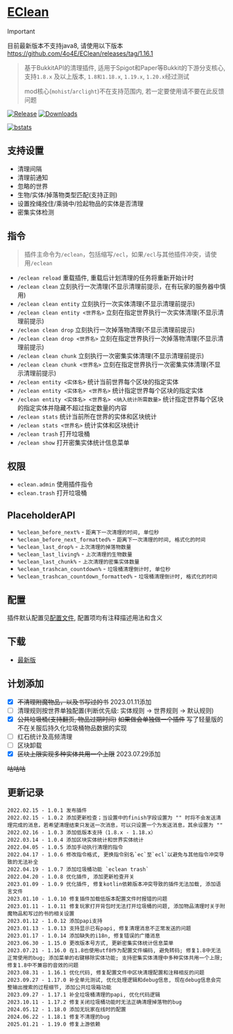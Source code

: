 # [EClean](https://github.com/4o4E/EClean)

> [!IMPORTANT]
> 目前最新版本不支持java8, 请使用以下版本
> https://github.com/4o4E/EClean/releases/tag/1.16.1

> 基于BukkitAPI的清理插件, 适用于Spigot和Paper等Bukkit的下游分支核心, 支持`1.8.x`
> 及以上版本, `1.8和1.18.x`, `1.19.x`, `1.20.x`经过测试
>
> mod核心(`mohist`/`arclight`)不在支持范围内, 若一定要使用请不要在此反馈问题

[![Release](https://img.shields.io/github/v/release/4o4E/EClean?label=Release)](https://github.com/4o4E/EClean/releases/latest)
[![Downloads](https://img.shields.io/github/downloads/4o4E/EClean/total?label=Download)](https://github.com/4o4E/EClean/releases)

[![bstats](https://bstats.org/signatures/bukkit/EClean.svg)](https://bstats.org/plugin/bukkit/EClean)

## 支持设置

- 清理间隔
- 清理前通知
- 忽略的世界
- 生物/实体/掉落物类型匹配(支持正则)
- 设置拴绳拴住/乘骑中/捡起物品的实体是否清理
- 密集实体检测

## 指令

> 插件主命令为`/eclean`，包括缩写`/ecl`，如果`/ecl`与其他插件冲突，请使用`/eclean`

- `/eclean reload` 重载插件, 重载后计划清理的任务将重新开始计时
- `/eclean clean` 立刻执行一次清理(不显示清理前提示，在有玩家的服务器中慎用)
- `/eclean clean entity` 立刻执行一次实体清理(不显示清理前提示)
- `/eclean clean entity <世界名>` 立刻在指定世界执行一次实体清理(不显示清理前提示)
- `/eclean clean drop` 立刻执行一次掉落物清理(不显示清理前提示)
- `/eclean clean drop <世界名>` 立刻在指定世界执行一次掉落物清理(不显示清理前提示)
- `/eclean clean chunk` 立刻执行一次密集实体清理(不显示清理前提示)
- `/eclean clean chunk <世界名>` 立刻在指定世界执行一次密集实体清理(不显示清理前提示)
- `/eclean entity <实体名>` 统计当前世界每个区块的指定实体
- `/eclean entity <实体名> <世界名>` 统计指定世界每个区块的指定实体
- `/eclean entity <实体名> <世界名> <纳入统计所需数量>` 统计指定世界每个区块的指定实体并隐藏不超过指定数量的内容
- `/eclean stats` 统计当前所在世界的实体和区块统计
- `/eclean stats <世界名>` 统计实体和区块统计
- `/eclean trash` 打开垃圾桶
- `/eclean show` 打开密集实体统计信息菜单

## 权限

- `eclean.admin` 使用插件指令
- `eclean.trash` 打开垃圾桶

## PlaceholderAPI

- `%eclean_before_next%` - `距离下一次清理的时间, 单位秒`
- `%eclean_before_next_formatted%` - `距离下一次清理的时间, 格式化的时间`
- `%eclean_last_drop%` - `上次清理的掉落物数量`
- `%eclean_last_living%` - `上次清理的生物数量`
- `%eclean_last_chunk%` - `上次清理的密集实体数量`
- `%eclean_trashcan_countdown%` - `垃圾桶清理倒计时, 单位秒`
- `%eclean_trashcan_countdown_formatted%` - `垃圾桶清理倒计时, 格式化的时间`

## 配置

插件默认配置见[配置文件](src/main/resources/config.yml), 配置项均有注释描述用法和含义

## 下载

- [最新版](https://github.com/4o4E/EClean/releases/latest)

## 计划添加

- [x] ~~不清理附魔物品，以及书写过的书~~ 2023.01.11添加
- [ ] 清理规则按世界单独配置(判断优先级: 实体规则 -> 世界规则 -> 默认规则)
- [x] ~~公共垃圾桶(支持翻页, 物品过期时间)~~ ~~如果做会单独做一个插件~~ 写了轻量版的不在关服后持久化垃圾桶物品数据的实现
- [ ] 红石统计及高频清理
- [ ] 区块卸载
- [x] ~~区块上限实现多种实体共用一个上限~~ 2023.07.29添加

~~咕咕咕~~

## 更新记录

```
2022.02.15 - 1.0.1 发布插件
2022.02.15 - 1.0.2 添加更新检查；当设置中的finish字段设置为 "" 时将不会发送清理完成的消息，若希望清理结束只发送一次消息，可以只设置一个为发送消息，其余设置为 ""
2022.02.16 - 1.0.3 添加低版本支持（1.8.x - 1.18.x）
2022.03.14 - 1.0.4 添加区块实体统计和世界实体统计
2022.04.05 - 1.0.5 添加手动执行清理的指令
2022.04.17 - 1.0.6 修改指令格式, 更换指令别名`ec`至`ecl`以避免与其他指令冲突导致的无法补全
2022.04.19 - 1.0.7 添加垃圾桶功能 `eclean trash`
2022.04.20 - 1.0.8 优化插件, 添加更新检查开关
2023.01.09 - 1.0.9 优化插件, 修复kotlin依赖版本冲突导致的插件无法加载, 添加语言文件
2023.01.10 - 1.0.10 修复插件加载低版本配置文件时报错的问题
2023.01.11 - 1.0.11 修复玩家打开背包时无法打开垃圾桶的问题, 添加物品清理时关于附魔物品和写过的书的相关设置
2023.01.12 - 1.0.12 添加papi支持
2023.01.13 - 1.0.13 支持显示已有papi, 修复清理消息不正常发送的问题
2023.01.17 - 1.0.14 添加缺失的i18n, 修复错误的广播消息
2023.06.30 - 1.15.0 更改版本号方式, 更新密集实体统计信息菜单
2023.07.21 - 1.16.0 在1.8也使用utf8作为配置文件编码, 避免转码; 修复1.8中无法正常使用的bug; 添加菜单的右键移除实体功能; 支持密集实体清理中多种实体共用一个上限; 修复1.8中不兼容的音效的问题
2023.08.31 - 1.16.1 优化代码, 修复配置文件中区块清理配置和注释相反的问题
2023.09.27 - 1.17.0 补全单元测试, 优化处理逻辑和debug信息, 现在debug信息会完整输出搜索的过程细节, 添加公共垃圾箱功能
2023.09.27 - 1.17.1 补全垃圾桶清理的papi, 优化代码逻辑
2023.10.11 - 1.17.2 修复关闭垃圾桶功能时无法正确清理掉落物的bug
2024.05.12 - 1.18.0 添加无玩家在线时的配置
2024.06.22 - 1.18.1 修复不清理的bug
2025.01.21 - 1.19.0 修复上游依赖
```

